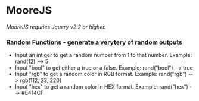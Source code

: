 # MooreJS

<p><i>MooreJS requries Jquery v2.2 or higher.</i></p>
<div>
  <h3>Random Functions - generate a verytery of random outputs</h3>
  <p>
    <ul>
      <li>Input an intiger to get a random number from 1 to that number. Example: rand(12) --> 5</li>
      <li>Input "bool" to get either a true or a false. Example: rand("bool") --> true</li>
      <li>Input "rgb" to get a random color in RGB format. Example: rand("rgb") --> rgb(112, 23, 220)</li>
      <li>Input "hex" to get a random color in HEX format. Example: rand("hex") --> #E414CF</li>
    </ul>
  </p>
</div>
